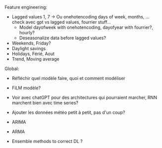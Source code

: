 Feature engineering:
- Lagged values 1, 7 -> Ou onehotencoding days of week, months, ... check avec gpt vs lagged values, fourrier stuff...
    - Model dayofweek with onehotencoding, dayofyear with fourrier?, hourly?
    - Deseasonalize data before lagged values?
- Weekends, Friday?
- Daylight savings
- Holidays, Férié, Aout
- Trend, Moving average

Global:
- Réfléchir quel modèle faire, quoi et comment modéliser
- FiLM modèle?
- Voir avec chatGPT pour des architectures qui pourraient marcher, RNN marchent bien avec time series?
- Ajouter les données météo petit à petit, pas d'un coup?

- ARIMA
- ARMA
- Ensemble methods to correct DL ?